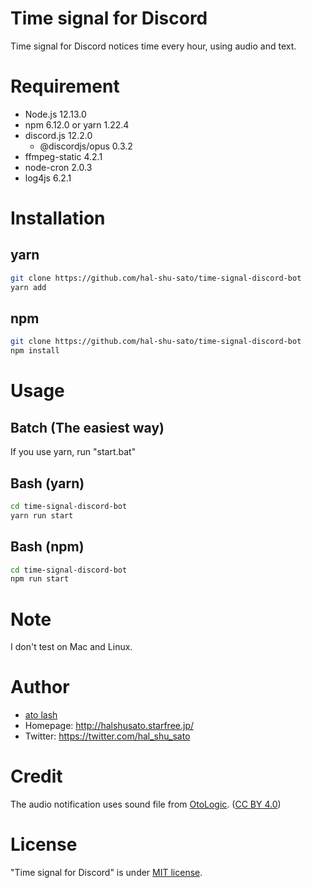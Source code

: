 # Time signal for Discord

Time signal for Discord notices time every hour, using audio and text.

# Requirement

- Node.js 12.13.0
- npm 6.12.0 or yarn 1.22.4
- discord.js 12.2.0
  - @discordjs/opus 0.3.2
- ffmpeg-static 4.2.1
- node-cron 2.0.3
- log4js 6.2.1

# Installation

## yarn

```bash
git clone https://github.com/hal-shu-sato/time-signal-discord-bot
yarn add
```

## npm

```bash
git clone https://github.com/hal-shu-sato/time-signal-discord-bot
npm install
```

# Usage

## Batch (The easiest way)

If you use yarn, run "start.bat"

## Bash (yarn)

```bash
cd time-signal-discord-bot
yarn run start
```

## Bash (npm)

```bash
cd time-signal-discord-bot
npm run start
```

# Note

I don't test on Mac and Linux.

# Author

- [ato lash](https://github.com/hal-shu-sato)
- Homepage: http://halshusato.starfree.jp/
- Twitter: https://twitter.com/hal_shu_sato

# Credit

The audio notification uses sound file from [OtoLogic](https://otologic.jp). ([CC BY 4.0](https://github.com/hal-shu-sato/time-signal-discord-bot/blob/master/audio/LICENSE))

# License

"Time signal for Discord" is under [MIT license](https://github.com/hal-shu-sato/time-signal-discord-bot/blob/master/LICENSE).
